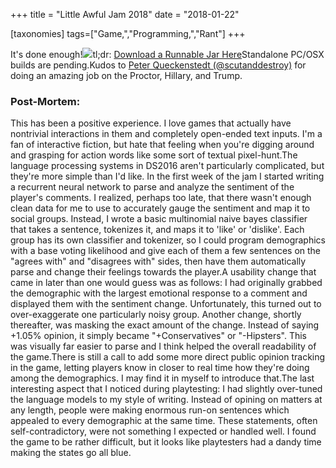 +++
title = "Little Awful Jam 2018"
date = "2018-01-22"

[taxonomies]
tags=["Game,","Programming,","Rant"]
+++

It's done enough!![](./img/wp-content-uploads-debatesim.png)tl;dr: [Download a Runnable Jar Here](https://www.josephcatrambone.com/games/debatesimulator/debatesimulator.jar)Standalone PC/OSX builds are pending.Kudos to [Peter Queckenstedt (@scutanddestroy)](https://twitter.com/scutanddestroy?s=09) for doing an amazing job on the Proctor, Hillary, and Trump.

### Post-Mortem:

​This has been a positive experience. I love games that actually have nontrivial interactions in them and completely open-ended text inputs. I'm a fan of interactive fiction, but hate that feeling when you're digging around and grasping for action words like some sort of textual pixel-hunt.The language processing systems in DS2016 aren't particularly complicated, but they're more simple than I'd like. In the first week of the jam I started writing a recurrent neural network to parse and analyze the sentiment of the player's comments. I realized, perhaps too late, that there wasn't enough clean data for me to use to accurately gauge the sentiment and map it to social groups. Instead, I wrote a basic multinomial naive bayes classifier that takes a sentence, tokenizes it, and maps it to 'like' or 'dislike'. Each group has its own classifier and tokenizer, so I could program demographics with a base voting likelihood and give each of them a few sentences on the "agrees with" and "disagrees with" sides, then have them automatically parse and change their feelings towards the player.A usability change that came in later than one would guess was as follows: I had originally grabbed the demographic with the largest emotional response to a comment and displayed them with the sentiment change. Unfortunately, this turned out to over-exaggerate one particularly noisy group. Another change, shortly thereafter, was masking the exact amount of the change. Instead of saying +1.05% opinion, it simply became "+Conservatives" or "-Hipsters". This was visually far easier to parse and I think helped the overall readability of the game.There is still a call to add some more direct public opinion tracking in the game, letting players know in closer to real time how they're doing among the demographics. I may find it in myself to introduce that.The last interesting aspect that I noticed during playtesting: I had slightly over-tuned the language models to my style of writing. Instead of opining on matters at any length, people were making enormous run-on sentences which appealed to every demographic at the same time. These statements, often self-contradictory, were not something I expected or handled well. I found the game to be rather difficult, but it looks like playtesters had a dandy time making the states go all blue.
